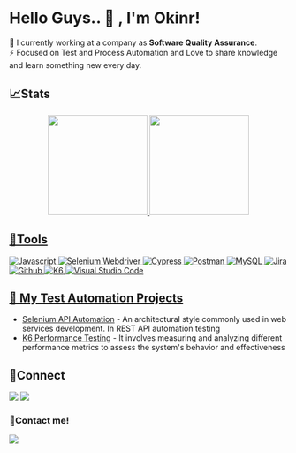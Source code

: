 <!--
**wisnuwm/wisnuwm** is a ✨ _special_ ✨ repository because its `README.md` (this file) appears on your GitHub profile.

Here are some ideas to get you started:

- 🔭 I’m currently working on ...
- 🌱 I’m currently learning ...
- 👯 I’m looking to collaborate on ...
- 🤔 I’m looking for help with ...
- 💬 Ask me about ...
- 📫 How to reach me: ...
- 😄 Pronouns: ...
- ⚡ Fun fact: ...
-->
# Hello Guys.. 👋 , I'm Okinr!
🔭 I currently working at a company as **Software Quality Assurance**.<br/>
⚡ Focused on Test and Process Automation and Love to share knowledge and learn something new every day.

## 📈Stats
<div align="center">
  <a href="https://github.com/okinrtestcase"> 
  <img height="180em" src="https://github-readme-stats-sigma-five.vercel.app/api?username=okinrtestcase&show_icons=true&theme=algolia&include_all_commits=true&count_private=true"/>
  <img height="180em" src="https://github-readme-stats-sigma-five.vercel.app/api/top-langs/?username=okinrtestcase&layout=compact&langs_count=7&theme=algolia"/>
</div>

## 🔨Tools
![Javascript](https://img.shields.io/badge/-javascript-181717?style=for-the-badge&logo=javascript)
![Selenium Webdriver](https://img.shields.io/badge/-selenium-181717?style=for-the-badge&logo=selenium)
![Cypress](https://img.shields.io/badge/-cypress-181717?style=for-the-badge&logo=cypress)
![Postman](https://img.shields.io/badge/-postman-181717?style=for-the-badge&logo=postman)
![MySQL](https://img.shields.io/badge/-mysql-181717?style=for-the-badge&logo=mysql)
![Jira](https://img.shields.io/badge/-jira-181717?style=for-the-badge&logo=jira)
![Github](https://img.shields.io/badge/GitHub-100000?style=for-the-badge&logo=github&logoColor=white)
![K6](https://img.shields.io/badge/-K6-181717?style=for-the-badge&logo=k6)
![Visual Studio Code](https://img.shields.io/badge/Visual%20Studio%20Code-0078d7.svg?style=for-the-badge&logo=visual-studio-code&logoColor=white)

## 📑 My Test Automation Projects <br/>
- [Selenium API Automation](https://github.com/okinrtestcase/REST-API-Automation-Testing) - An architectural style commonly used in web services development. In REST API automation testing
- [K6 Performance Testing](https://github.com/okinrtestcase/K6-Performance-Testing) - It involves measuring and analyzing different performance metrics to assess the system's behavior and effectiveness


## 🔗Connect
<p>
    <a href="https://www.linkedin.com/in/okinursahbani" target="blank"><img src="https://img.shields.io/badge/-linkedin-181717?style=for-the-badge&logo=linkedin" /></a>
     <a href="https://www.instagram.com/nr.sahbani/" target="blank"><img src="https://img.shields.io/badge/-instagram-181717?style=for-the-badge&logo=instagram" /></a>
</p>


### 📝Contact me!
<p>
    <a href="mailto: okinr.testcase@gmail.com" target="blank"><img src="https://img.shields.io/badge/-gmail-181717?style=for-the-badge&logo=gmail" /></a>
</p>
